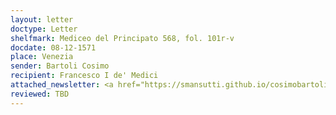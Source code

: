 ```yaml
---
layout: letter
doctype: Letter
shelfmark: Mediceo del Principato 568, fol. 101r-v
docdate: 08-12-1571
place: Venezia
sender: Bartoli Cosimo
recipient: Francesco I de' Medici
attached_newsletter: <a href="https://smansutti.github.io/cosimobartoli/texts/3081_057/">3081_057</a>
reviewed: TBD
---
```


